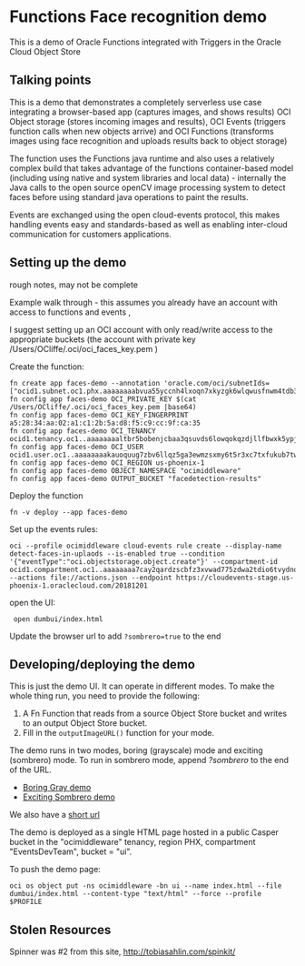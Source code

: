 # Functions Face recognition demo

This is a demo of Oracle Functions integrated with Triggers in the Oracle Cloud Object Store 
##  Talking points


This is a demo that demonstrates a completely serverless use case integrating a browser-based app (captures images, and shows results) OCI Object storage (stores incoming images and results), OCI Events (triggers function calls when new objects arrive) and OCI Functions (transforms images using face recognition and uploads results back to object storage)

The function uses the Functions java runtime and also uses a relatively complex build that takes advantage of the functions container-based model (including using native  and system libraries and local data) - internally the Java calls to the open source openCV image processing system to detect faces before using standard java operations to paint the results. 

Events are exchanged using the open cloud-events protocol, this makes handling events easy and standards-based as well as enabling inter-cloud communication for customers applications. 


## Setting up the demo 

rough notes, may not be complete 

Example walk through - this assumes you already have an account with access to functions and events ,  

I suggest setting up an OCI account with only read/write access to the appropriate buckets (the account with private key /Users/OCliffe/.oci/oci_faces_key.pem )

Create the function: 
```
fn create app faces-demo --annotation 'oracle.com/oci/subnetIds=["ocid1.subnet.oc1.phx.aaaaaaaabvua55yccnh4lxoqn7xkyzgk6wlqwusfnwm4tdb3nmkwknlzdhhq","ocid1.subnet.oc1.phx.aaaaaaaab3njfvicu7jbscr5hjkjudlayxt4crkd4c7cesj77tzagwv527ja","ocid1.subnet.oc1.phx.aaaaaaaap36kfznrzylxxqqd6f2mlh23rbok5envi7sofypabgwdyskqz5pa"]'
fn config app faces-demo OCI_PRIVATE_KEY $(cat /Users/OCliffe/.oci/oci_faces_key.pem |base64)  
fn config app faces-demo OCI_KEY_FINGERPRINT a5:28:34:aa:02:a1:c1:2b:5a:d8:f5:c9:cc:9f:ca:35
fn config app faces-demo OCI_TENANCY ocid1.tenancy.oc1..aaaaaaaaltbr5bobenjcbaa3qsuvds6lowqokqzdjllfbwxk5ypjj2e7d23a
fn config app faces-demo OCI_USER ocid1.user.oc1..aaaaaaaakauoquug7zbv6llqz5ga3ewmzsxmy6t5r3xc7txfukub7twy5asq
fn config app faces-demo OCI_REGION us-phoenix-1
fn config app faces-demo OBJECT_NAMESPACE "ocimiddleware"
fn config app faces-demo OUTPUT_BUCKET "facedetection-results"
```

Deploy the function 
```
fn -v deploy --app faces-demo 
```

Set up the events rules: 
```
oci --profile ocimiddleware cloud-events rule create --display-name detect-faces-in-uplaods --is-enabled true --condition '{"eventType":"oci.objectstorage.object.create"}' --compartment-id ocid1.compartment.oc1..aaaaaaaa7cay2qardzscbfz3xvwad775zdwa2tdio6tvydnocwffkkmvvveq --actions file://actions.json --endpoint https://cloudevents-stage.us-phoenix-1.oraclecloud.com/20181201
```

open the UI: 
```
 open dumbui/index.html
```
Update the browser url to add `?sombrero=true` to the end 

## Developing/deploying  the demo 

This is just the demo UI. It can operate in different modes. To make the whole
thing run, you need to provide the following:

1. A Fn Function that reads from a source Object Store bucket and writes to an output Object Store bucket.
2. Fill in the `outputImageURL()` function for your mode.

The demo runs in two modes, boring (grayscale) mode and exciting (sombrero)
mode. To run in sombrero mode, append *?sombrero* to the end of the URL.

- [Boring Gray demo](https://objectstorage.us-phoenix-1.oraclecloud.com/n/ocimiddleware/b/ui/o/index.html)
- [Exciting Sombrero demo](https://objectstorage.us-phoenix-1.oraclecloud.com/n/ocimiddleware/b/ui/o/index.html?sombrero)

We also have a [short url](http://bit.ly/openworld-cloud-events-function)

The demo is deployed as a single HTML page hosted in a public Casper bucket in
the "ocimiddleware" tenancy, region PHX, compartment "EventsDevTeam", bucket =
"ui".

To push the demo page:

    oci os object put -ns ocimiddleware -bn ui --name index.html --file dumbui/index.html --content-type "text/html" --force --profile $PROFILE

## Stolen Resources

Spinner was #2 from this site, http://tobiasahlin.com/spinkit/
